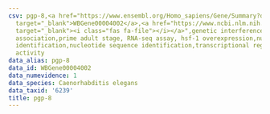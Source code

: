 ```yaml
---
csv: pgp-8,<a href="https://www.ensembl.org/Homo_sapiens/Gene/Summary?db=core;g=WBGene00004002"
  target="_blank">WBGene00004002</a>,<a href="https://www.ncbi.nlm.nih.gov/pubmed/30894454"
  target="_blank"><i class="fas fa-file"></i></a>",genetic interference,functional
  association,prime adult stage, RNA-seq assay, hsf-1 overexpression,nucleotide sequence
  identification,nucleotide sequence identification,transcriptional regulation,up-regulates
  activity
data_alias: pgp-8
data_id: WBGene00004002
data_numevidence: 1
data_species: Caenorhabditis elegans
data_taxid: '6239'
title: pgp-8
---
```

